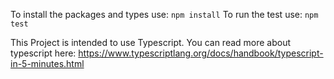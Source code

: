 

To install the packages and types use:
`npm install`
To run the test use:
`npm test`

This Project is intended to use Typescript. You can read more about typescript here:
https://www.typescriptlang.org/docs/handbook/typescript-in-5-minutes.html